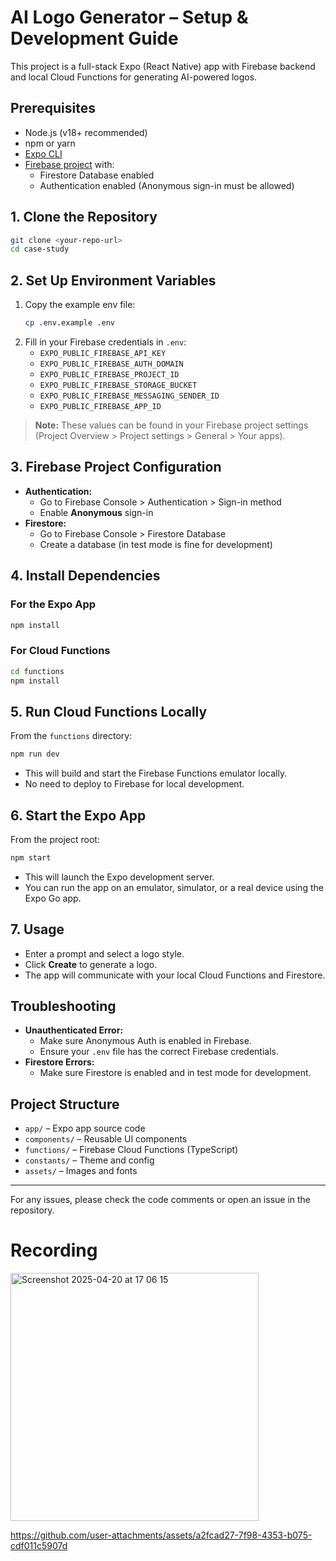 # AI Logo Generator – Setup & Development Guide

This project is a full-stack Expo (React Native) app with Firebase backend and local Cloud Functions for generating AI-powered logos.

## Prerequisites

- Node.js (v18+ recommended)
- npm or yarn
- [Expo CLI](https://docs.expo.dev/get-started/installation/)
- [Firebase project](https://console.firebase.google.com/) with:
  - Firestore Database enabled
  - Authentication enabled (Anonymous sign-in must be allowed)

## 1. Clone the Repository

```sh
git clone <your-repo-url>
cd case-study
```

## 2. Set Up Environment Variables

1. Copy the example env file:
   ```sh
   cp .env.example .env
   ```
2. Fill in your Firebase credentials in `.env`:
   - `EXPO_PUBLIC_FIREBASE_API_KEY`
   - `EXPO_PUBLIC_FIREBASE_AUTH_DOMAIN`
   - `EXPO_PUBLIC_FIREBASE_PROJECT_ID`
   - `EXPO_PUBLIC_FIREBASE_STORAGE_BUCKET`
   - `EXPO_PUBLIC_FIREBASE_MESSAGING_SENDER_ID`
   - `EXPO_PUBLIC_FIREBASE_APP_ID`

> **Note:** These values can be found in your Firebase project settings (Project Overview > Project settings > General > Your apps).

## 3. Firebase Project Configuration

- **Authentication:**
  - Go to Firebase Console > Authentication > Sign-in method
  - Enable **Anonymous** sign-in
- **Firestore:**
  - Go to Firebase Console > Firestore Database
  - Create a database (in test mode is fine for development)

## 4. Install Dependencies

### For the Expo App

```sh
npm install
```

### For Cloud Functions

```sh
cd functions
npm install
```

## 5. Run Cloud Functions Locally

From the `functions` directory:

```sh
npm run dev
```

- This will build and start the Firebase Functions emulator locally.
- No need to deploy to Firebase for local development.

## 6. Start the Expo App

From the project root:

```sh
npm start
```

- This will launch the Expo development server.
- You can run the app on an emulator, simulator, or a real device using the Expo Go app.

## 7. Usage

- Enter a prompt and select a logo style.
- Click **Create** to generate a logo.
- The app will communicate with your local Cloud Functions and Firestore.

## Troubleshooting

- **Unauthenticated Error:**
  - Make sure Anonymous Auth is enabled in Firebase.
  - Ensure your `.env` file has the correct Firebase credentials.
- **Firestore Errors:**
  - Make sure Firestore is enabled and in test mode for development.

## Project Structure

- `app/` – Expo app source code
- `components/` – Reusable UI components
- `functions/` – Firebase Cloud Functions (TypeScript)
- `constants/` – Theme and config
- `assets/` – Images and fonts

---

For any issues, please check the code comments or open an issue in the repository.


# Recording
<img width="397" alt="Screenshot 2025-04-20 at 17 06 15" src="https://github.com/user-attachments/assets/c5391580-5f73-43ee-ba6d-94c28b8d868d" />


https://github.com/user-attachments/assets/a2fcad27-7f98-4353-b075-cdf011c5907d


